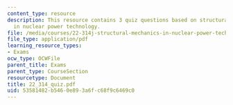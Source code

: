 ```yaml
---
content_type: resource
description: This resource contains 3 quiz questions based on structural mechanics
  in nuclear power technology.
file: /media/courses/22-314j-structural-mechanics-in-nuclear-power-technology-fall-2006/53581482b5460e893a6fc68f9c6469c0_22_314_quiz.pdf
file_type: application/pdf
learning_resource_types:
- Exams
ocw_type: OCWFile
parent_title: Exams
parent_type: CourseSection
resourcetype: Document
title: 22_314_quiz.pdf
uid: 53581482-b546-0e89-3a6f-c68f9c6469c0
---
```

